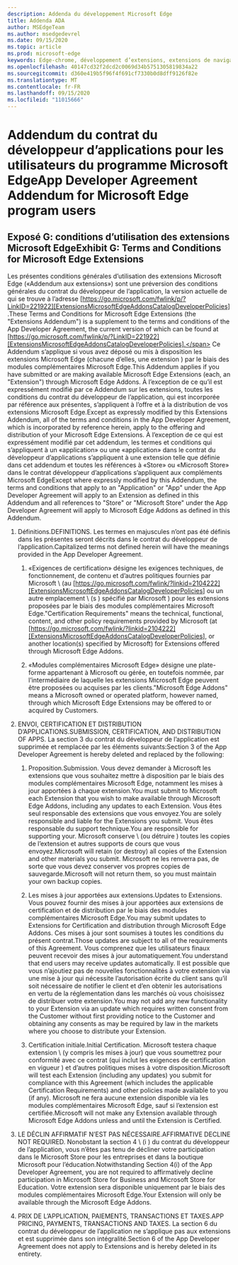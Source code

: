 ```yaml
---
description: Addenda du développement Microsoft Edge
title: Addenda ADA
author: MSEdgeTeam
ms.author: msedgedevrel
ms.date: 09/15/2020
ms.topic: article
ms.prod: microsoft-edge
keywords: Edge-chrome, développement d’extensions, extensions de navigateur, compléments, Centre des partenaires, développeur
ms.openlocfilehash: 40147cd32f2dcd2c0069d34b5751305819834a22
ms.sourcegitcommit: d360e419b5f96f4f691cf7330b0d8dff9126f82e
ms.translationtype: MT
ms.contentlocale: fr-FR
ms.lasthandoff: 09/15/2020
ms.locfileid: "11015666"
---
```

# <span data-ttu-id="c725b-104">Addendum du contrat du développeur d’applications pour les utilisateurs du programme Microsoft Edge</span><span class="sxs-lookup"><span data-stu-id="c725b-104">App Developer Agreement Addendum for Microsoft Edge program users</span></span>  

## <span data-ttu-id="c725b-105">Exposé G: conditions d’utilisation des extensions Microsoft Edge</span><span class="sxs-lookup"><span data-stu-id="c725b-105">Exhibit G: Terms and Conditions for Microsoft Edge Extensions</span></span>  

<span data-ttu-id="c725b-106">Les présentes conditions générales d’utilisation des extensions Microsoft Edge («Addendum aux extensions») sont une préversion des conditions générales du contrat du développeur de l’application, la version actuelle de qui se trouve à l’adresse [https://go.microsoft.com/fwlink/p/?LinkID=221922][ExtensionsMicrosoftEdgeAddonsCatalogDeveloperPolicies] .</span><span class="sxs-lookup"><span data-stu-id="c725b-106">These Terms and Conditions for Microsoft Edge Extensions \(the "Extensions Addendum"\) is a supplement to the terms and conditions of the App Developer Agreement, the current version of which can be found at [https://go.microsoft.com/fwlink/p/?LinkID=221922][ExtensionsMicrosoftEdgeAddonsCatalogDeveloperPolicies].</span></span>  <span data-ttu-id="c725b-107">Ce Addendum s’applique si vous avez déposé ou mis à disposition les extensions Microsoft Edge (chacune d’elles, une extension \) par le biais des modules complémentaires Microsoft Edge.</span><span class="sxs-lookup"><span data-stu-id="c725b-107">This Addendum applies if you have submitted or are making available Microsoft Edge Extensions \(each, an "Extension"\) through Microsoft Edge Addons.</span></span>  <span data-ttu-id="c725b-108">À l’exception de ce qu’il est expressément modifié par ce Addendum sur les extensions, toutes les conditions du contrat du développeur de l’application, qui est incorporée par référence aux présentes, s’appliquent à l’offre et à la distribution de vos extensions Microsoft Edge.</span><span class="sxs-lookup"><span data-stu-id="c725b-108">Except as expressly modified by this Extensions Addendum, all of the terms and conditions in the App Developer Agreement, which is incorporated by reference herein, apply to the offering and distribution of your Microsoft Edge Extensions.</span></span>  <span data-ttu-id="c725b-109">À l’exception de ce qui est expressément modifié par cet addendum, les termes et conditions qui s’appliquent à un «application» ou une «application» dans le contrat du développeur d’applications s’appliquent à une extension telle que définie dans cet addendum et toutes les références à «Store» ou «Microsoft Store» dans le contrat développeur d’applications s’appliquent aux compléments Microsoft Edge</span><span class="sxs-lookup"><span data-stu-id="c725b-109">Except where expressly modified by this Addendum, the terms and conditions that apply to an "Application" or "App" under the App Developer Agreement will apply to an Extension as defined in this Addendum and all references to "Store" or "Microsoft Store" under the App Developer Agreement will apply to Microsoft Edge Addons as defined in this Addendum.</span></span>  

1.  <span data-ttu-id="c725b-110">Définitions.</span><span class="sxs-lookup"><span data-stu-id="c725b-110">DEFINITIONS.</span></span>  <span data-ttu-id="c725b-111">Les termes en majuscules n’ont pas été définis dans les présentes seront décrits dans le contrat du développeur de l’application.</span><span class="sxs-lookup"><span data-stu-id="c725b-111">Capitalized terms not defined herein will have the meanings provided in the App Developer Agreement.</span></span>  

    1.  <span data-ttu-id="c725b-112">«Exigences de certification» désigne les exigences techniques, de fonctionnement, de contenu et d’autres politiques fournies par Microsoft \ (au [https://go.microsoft.com/fwlink/?linkid=2104222][ExtensionsMicrosoftEdgeAddonsCatalogDeveloperPolicies] ou un autre emplacement \ (s \) spécifié par Microsoft \) pour les extensions proposées par le biais des modules complémentaires Microsoft Edge.</span><span class="sxs-lookup"><span data-stu-id="c725b-112">"Certification Requirements" means the technical, functional, content, and other policy requirements provided by Microsoft \(at [https://go.microsoft.com/fwlink/?linkid=2104222][ExtensionsMicrosoftEdgeAddonsCatalogDeveloperPolicies], or another location\(s\) specified by Microsoft\) for Extensions offered through Microsoft Edge Addons.</span></span>  

    1.  <span data-ttu-id="c725b-113">«Modules complémentaires Microsoft Edge» désigne une plate-forme appartenant à Microsoft ou gérée, en toutefois nommée, par l’intermédiaire de laquelle les extensions Microsoft Edge peuvent être proposées ou acquises par les clients.</span><span class="sxs-lookup"><span data-stu-id="c725b-113">"Microsoft Edge Addons" means a Microsoft owned or operated platform, however named, through which Microsoft Edge Extensions may be offered to or acquired by Customers.</span></span>

1.  <span data-ttu-id="c725b-114">ENVOI, CERTIFICATION ET DISTRIBUTION D’APPLICATIONS.</span><span class="sxs-lookup"><span data-stu-id="c725b-114">SUBMISSION, CERTIFICATION, AND DISTRIBUTION OF APPS.</span></span>  <span data-ttu-id="c725b-115">La section 3 du contrat du développeur de l’application est supprimée et remplacée par les éléments suivants:</span><span class="sxs-lookup"><span data-stu-id="c725b-115">Section 3 of the App Developer Agreement is hereby deleted and replaced by the following:</span></span>  

    1.  <span data-ttu-id="c725b-116">Proposition.</span><span class="sxs-lookup"><span data-stu-id="c725b-116">Submission.</span></span>  <span data-ttu-id="c725b-117">Vous devez demander à Microsoft les extensions que vous souhaitez mettre à disposition par le biais des modules complémentaires Microsoft Edge, notamment les mises à jour apportées à chaque extension.</span><span class="sxs-lookup"><span data-stu-id="c725b-117">You must submit to Microsoft each Extension that you wish to make available through Microsoft Edge Addons, including any updates to each Extension.</span></span>  <span data-ttu-id="c725b-118">Vous êtes seul responsable des extensions que vous envoyez.</span><span class="sxs-lookup"><span data-stu-id="c725b-118">You are solely responsible and liable for the Extensions you submit.</span></span>  <span data-ttu-id="c725b-119">Vous êtes responsable du support technique.</span><span class="sxs-lookup"><span data-stu-id="c725b-119">You are responsible for supporting your.</span></span>  <span data-ttu-id="c725b-120">Microsoft conserve \ (ou détruire \) toutes les copies de l’extension et autres supports de cours que vous envoyez.</span><span class="sxs-lookup"><span data-stu-id="c725b-120">Microsoft will retain \(or destroy\) all copies of the Extension and other materials you submit.</span></span>  <span data-ttu-id="c725b-121">Microsoft ne les renverra pas, de sorte que vous devez conserver vos propres copies de sauvegarde.</span><span class="sxs-lookup"><span data-stu-id="c725b-121">Microsoft will not return them, so you must maintain your own backup copies.</span></span>  

    1.  <span data-ttu-id="c725b-122">Les mises à jour apportées aux extensions.</span><span class="sxs-lookup"><span data-stu-id="c725b-122">Updates to Extensions.</span></span>  <span data-ttu-id="c725b-123">Vous pouvez fournir des mises à jour apportées aux extensions de certification et de distribution par le biais des modules complémentaires Microsoft Edge.</span><span class="sxs-lookup"><span data-stu-id="c725b-123">You may submit updates to Extensions for Certification and distribution through Microsoft Edge Addons.</span></span>  <span data-ttu-id="c725b-124">Ces mises à jour sont soumises à toutes les conditions du présent contrat.</span><span class="sxs-lookup"><span data-stu-id="c725b-124">Those updates are subject to all of the requirements of this Agreement.</span></span>  <span data-ttu-id="c725b-125">Vous comprenez que les utilisateurs finaux peuvent recevoir des mises à jour automatiquement.</span><span class="sxs-lookup"><span data-stu-id="c725b-125">You understand that end users may receive updates automatically.</span></span>  <span data-ttu-id="c725b-126">Il est possible que vous n’ajoutiez pas de nouvelles fonctionnalités à votre extension via une mise à jour qui nécessite l’autorisation écrite du client sans qu’il soit nécessaire de notifier le client et d’en obtenir les autorisations en vertu de la réglementation dans les marchés où vous choisissez de distribuer votre extension.</span><span class="sxs-lookup"><span data-stu-id="c725b-126">You may not add any new functionality to your Extension via an update which requires written consent from the Customer without first providing notice to the Customer and obtaining any consents as may be required by law in the markets where you choose to distribute your Extension.</span></span>  

    1.  <span data-ttu-id="c725b-127">Certification initiale.</span><span class="sxs-lookup"><span data-stu-id="c725b-127">Initial Certification.</span></span>  <span data-ttu-id="c725b-128">Microsoft testera chaque extension \ (y compris les mises à jour) que vous soumettrez pour conformité avec ce contrat (qui inclut les exigences de certification en vigueur \) et d’autres politiques mises à votre disposition.</span><span class="sxs-lookup"><span data-stu-id="c725b-128">Microsoft will test each Extension \(including any updates\) you submit for compliance with this Agreement \(which includes the applicable Certification Requirements\) and other policies made available to you \(if any\).</span></span>  <span data-ttu-id="c725b-129">Microsoft ne fera aucune extension disponible via les modules complémentaires Microsoft Edge, sauf si l’extension est certifiée.</span><span class="sxs-lookup"><span data-stu-id="c725b-129">Microsoft will not make any Extension available through Microsoft Edge Addons unless and until the Extension is Certified.</span></span>  

1.  <span data-ttu-id="c725b-130">LE DÉCLIN AFFIRMATIF N’EST PAS NÉCESSAIRE.</span><span class="sxs-lookup"><span data-stu-id="c725b-130">AFFIRMATIVE DECLINE NOT REQUIRED.</span></span>  <span data-ttu-id="c725b-131">Nonobstant la section 4 \ (i \) du contrat du développeur de l’application, vous n’êtes pas tenu de décliner votre participation dans le Microsoft Store pour les entreprises et dans la boutique Microsoft pour l’éducation.</span><span class="sxs-lookup"><span data-stu-id="c725b-131">Notwithstanding Section 4\(i\) of the App Developer Agreement, you are not required to affirmatively decline participation in Microsoft Store for Business and Microsoft Store for Education.</span></span>  <span data-ttu-id="c725b-132">Votre extension sera disponible uniquement par le biais des modules complémentaires Microsoft Edge.</span><span class="sxs-lookup"><span data-stu-id="c725b-132">Your Extension will only be available through the Microsoft Edge Addons.</span></span>  

1.  <span data-ttu-id="c725b-133">PRIX DE L’APPLICATION, PAIEMENTS, TRANSACTIONS ET TAXES.</span><span class="sxs-lookup"><span data-stu-id="c725b-133">APP PRICING, PAYMENTS, TRANSACTIONS AND TAXES.</span></span>  <span data-ttu-id="c725b-134">La section 6 du contrat du développeur de l’application ne s’applique pas aux extensions et est supprimée dans son intégralité.</span><span class="sxs-lookup"><span data-stu-id="c725b-134">Section 6 of the App Developer Agreement does not apply to Extensions and is hereby deleted in its entirety.</span></span>  

<!-- image links  -->  

<!-- links -->  

[ExtensionsMicrosoftEdgeAddonsCatalogDeveloperPolicies]: developer-policies.md "Stratégies développeurs de catalogue Microsoft Edge addons"  
